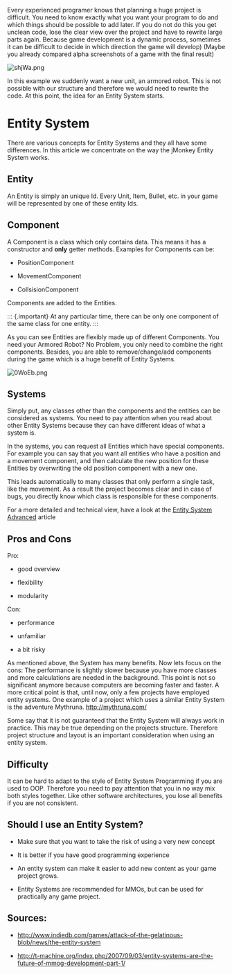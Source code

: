 Every experienced programer knows that planning a huge project is
difficult. You need to know exactly what you want your program to do and
which things should be possible to add later. If you do not do this you
get unclean code, lose the clear view over the project and have to
rewrite large parts again. Because game development is a dynamic
process, sometimes it can be difficult to decide in which direction the
game will develop) (Maybe you already compared alpha screenshots of a
game with the final result)

![shjWa.png](http://media.moddb.com/images/articles/1/116/115301/auto/shjWa.png)

In this example we suddenly want a new unit, an armored robot. This is
not possible with our structure and therefore we would need to rewrite
the code. At this point, the idea for an Entity System starts.

Entity System
=============

There are various concepts for Entity Systems and they all have some
differences. In this article we concentrate on the way the jMonkey
Entity System works.

Entity
------

An Entity is simply an unique Id. Every Unit, Item, Bullet, etc. in your
game will be represented by one of these entity Ids.

Component
---------

A Component is a class which only contains data. This means it has a
constructor and **only** getter methods. Examples for Components can be:

-   PositionComponent

-   MovementComponent

-   CollsisionComponent

Components are added to the Entities.

::: {.important}
    At any particular time, there can be only one component of the same class for one entity.
:::

As you can see Entities are flexibly made up of different Components.
You need your Armored Robot? No Problem, you only need to combine the
right components. Besides, you are able to remove/change/add components
during the game which is a huge benefit of Entity Systems.

![0WoEb.png](http://media.moddb.com/images/articles/1/116/115301/auto/0WoEb.png)

Systems
-------

Simply put, any classes other than the components and the entities can
be considered as systems. You need to pay attention when you read about
other Entity Systems because they can have different ideas of what a
system is.

In the systems, you can request all Entities which have special
components. For example you can say that you want all entities who have
a position and a movement component, and then calculate the new position
for these Entities by overwriting the old position component with a new
one.

This leads automatically to many classes that only perform a single
task, like the movement. As a result the project becomes clear and in
case of bugs, you directly know which class is responsible for these
components.

For a more detailed and technical view, have a look at the [Entity
System Advanced](../../../jme3/contributions/entitysystem/advanced)
article

Pros and Cons
-------------

Pro:

-   good overview

-   flexibility

-   modularity

Con:

-   performance

-   unfamiliar

-   a bit risky

As mentioned above, the System has many benefits. Now lets focus on the
cons: The performance is slightly slower because you have more classes
and more calculations are needed in the background. This point is not so
significant anymore because computers are becoming faster and faster. A
more critical point is that, until now, only a few projects have
employed entity systems. One example of a project which uses a similar
Entity System is the adventure Mythruna. <http://mythruna.com/>

Some say that it is not guaranteed that the Entity System will always
work in practice. This may be true depending on the projects structure.
Therefore project structure and layout is an important consideration
when using an entity system.

Difficulty
----------

It can be hard to adapt to the style of Entity System Programming if you
are used to OOP. Therefore you need to pay attention that you in no way
mix both styles together. Like other software architectures, you lose
all benefits if you are not consistent.

Should I use an Entity System?
------------------------------

-   Make sure that you want to take the risk of using a very new concept

-   It is better if you have good programming experience

-   An entity system can make it easier to add new content as your game
    project grows.

-   Entity Systems are recommended for MMOs, but can be used for
    practically any game project.

Sources:
--------

-   <http://www.indiedb.com/games/attack-of-the-gelatinous-blob/news/the-entity-system>

-   <http://t-machine.org/index.php/2007/09/03/entity-systems-are-the-future-of-mmog-development-part-1/>

